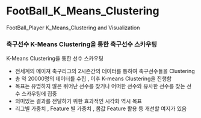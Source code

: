 # FootBall_K_Means_Clustering
FootBall_Player K_Means_Clustering and Visualization

### 축구선수 K-Means Clustering을 통한 축구선수 스카우팅

<a herf = "https://ddggblog.tistory.com/156">K-Means Clustering을 통한 선수 스카우팅</a>

* 전세계의 메이져 축구리그의 2시즌간의 데이터를 통하여 축구선수들을 Clustering
* 총 약 20000명의 데이터를 수집 , 이후 K-means Clustering을 진행함
* 목표는 유명하지 않은 뛰어난 선수를 찾거나 어떠한 선수와 유사한 선수를 찾는 선수 스카우팅에 집중
* 의미있는 결과를 전달하기 위한 효과적인 시각화 역시 목표 
* 리그별 가중치 , Feature 별 가중치 , 몸값 Feature 활용 등 개선할 여지가 있음
